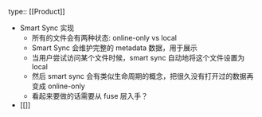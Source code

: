 type:: [[Product]]

- Smart Sync 实现
	- 所有的文件会有两种状态: online-only vs local
	- Smart Sync 会维护完整的 metadata 数据，用于展示
	- 当用户尝试访问某个文件时候，smart sync 自动地将这个文件设置为 local
	- 然后 smart sync 会有类似生命周期的概念，把很久没有打开过的数据再变成 online-only
	- 看起来要做的话需要从 fuse 层入手？
- [[]]